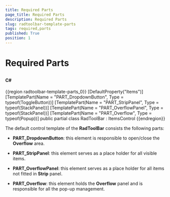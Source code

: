 ```yaml
---
title: Required Parts
page_title: Required Parts
description: Required Parts
slug: radtoolbar-template-parts
tags: required,parts
published: True
position: 1
---
```


# Required Parts



## 

#### __C#__

{{region radtoolbar-template-parts_0}}
	[DefaultProperty("Items")]
	[TemplatePart(Name = "PART_DropdownButton", Type = typeof(ToggleButton))]
	[TemplatePart(Name = "PART_StripPanel", Type = typeof(StackPanel))]
	[TemplatePart(Name = "PART_OverflowPanel", Type = typeof(StackPanel))]
	[TemplatePart(Name = "PART_Overflow", Type = typeof(Popup))]
	public partial class RadToolBar : ItemsControl
	{{endregion}}



The default control template of the __RadToolBar__ consists the following parts:


* __PART_DropdownButton__: this element is responsible to open/close the __Overflow__ area.

* __PART_StripPanel__: this element serves as a place holder for all visible items.

* __PART_OverflowPanel__: this element serves as a place holder for all items not fitted in 
            __Strip__ panel.

* __PART_Overflow__: this element holds the __Overflow__ panel and is responsible for 
            all the pop-up management.


